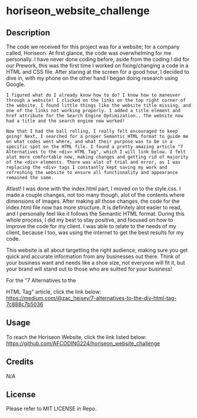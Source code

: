 # horiseon_website_challenge

## Description

  The code we received for this project was for a website; for a company called, Horiseon. At first glance, the code was overwhelming for me personally. I have never done coding before, aside from the coding I did for our Prework, this was the first time I worked on fixing/changing a code in a HTML and CSS file. After staring at the screen for a good hour, I decided to dive in, with my phone on the other hand I began doing research using Google. 

    I figured what do I already know how to do? I know how to maneuver through a website! I clicked on the links on the top right corner of the website. I found little things like the website title missing, and one of the links not working properly. I added a title element and href attribute for the Search Engine Optimization.. The website now had a title and the search engine now worked! 

    Now that I had the ball rolling, I really felt encouraged to keep going! Next, I searched for a proper Semantic HTML format to guide me on what codes went where, and what their purpose was to be in a specific spot on the HTML file. I found a pretty amazing article "7 Alternatives to the <div> HTML Tag", which I will link below. I felt alot more comfortable now, making changes and getting rid of majority of the <div> elements. There was alot of trial and error, as I was replacing the <div> tags I constantly kept saving my work and refreshing the website to ensure all functionality and appearance remained the same.

   Atlast! I was done with the index.html part, I moved on to the style.css. I made a couple changes, not too many though, alot of the contents where dimensions of images.         After making all those changes, the code for the index.html file now has more structure. It is definitely alot easier to read, and I personally feel like it follows the Semantic HTML format.
   During this whole process, I did my best to stay positive, and focused on how to improve the code for my client. I was able to relate to the needs of my client, because I too, was using the internet to get the best results for my code.

This website is all about targetting the right audience, making sure you get quick and accurate information from any businesses out there. Think of your business want and needs like a shoe size, not everyone will fit it, but your brand will stand out to those who are suitted for your business!

For the "7 Alternatives to the <div> HTML Tag" article, click the link below:
https://medium.com/@zac_heisey/7-alternatives-to-the-div-html-tag-7c888c7b5036 


## Usage

To reach the Horiseon Website, click the link listed below:
https://github.com/AFCODING224/horiseon_website_challenge 

## Credits

N/A

## License
Please refer to MIT LICENSE in Repo.